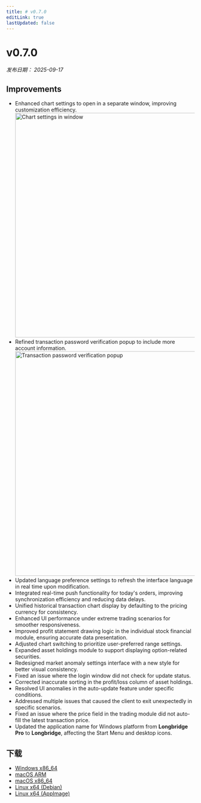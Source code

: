 ```yaml
---
title: # v0.7.0
editLink: true
lastUpdated: false
---
```


# v0.7.0 

_发布日期： 2025-09-17_

## Improvements

- Enhanced chart settings to open in a separate window, improving customization efficiency.
  <img src="https://assets.lbctrl.com/uploads/18ef3db3-b853-408b-afa0-2c2531a07e02/chart-setting-in-window.png" alt="Chart settings in window" width="800" height="600">
- Refined transaction password verification popup to include more account information.
  <img src="https://assets.lbctrl.com/uploads/ba590ee3-dec6-49e0-a904-946607086ee9/scr-20250922-ntyk.png" alt="Transaction password verification popup" width="800" height="600">
- Updated language preference settings to refresh the interface language in real time upon modification.
- Integrated real-time push functionality for today's orders, improving synchronization efficiency and reducing data delays.
- Unified historical transaction chart display by defaulting to the pricing currency for consistency.
- Enhanced UI performance under extreme trading scenarios for smoother responsiveness.
- Improved profit statement drawing logic in the individual stock financial module, ensuring accurate data presentation.
- Adjusted chart switching to prioritize user-preferred range settings.
- Expanded asset holdings module to support displaying option-related securities.
- Redesigned market anomaly settings interface with a new style for better visual consistency.
- Fixed an issue where the login window did not check for update status.
- Corrected inaccurate sorting in the profit/loss column of asset holdings.
- Resolved UI anomalies in the auto-update feature under specific conditions.
- Addressed multiple issues that caused the client to exit unexpectedly in specific scenarios.
- Fixed an issue where the price field in the trading module did not auto-fill the latest transaction price.
- Updated the application name for Windows platform from **Longbridge Pro** to **Longbridge**, affecting the Start Menu and desktop icons.

## 下载

- [Windows x86_64](https://assets.lbkrs.com/github/release/longbridge-desktop/stable/longbridge-v0.7.0-windows-x86_64.exe)
- [macOS ARM](https://assets.lbkrs.com/github/release/longbridge-desktop/stable/longbridge-v0.7.0-macos-aarch64.dmg)
- [macOS x86_64](https://assets.lbkrs.com/github/release/longbridge-desktop/stable/longbridge-v0.7.0-macos-x86_64.dmg)
- [Linux x64 (Debian)](https://assets.lbkrs.com/github/release/longbridge-desktop/stable/longbridge-v0.7.0-linux-x86_64.deb)
- [Linux x64 (AppImage)](https://assets.lbkrs.com/github/release/longbridge-desktop/stable/longbridge-v0.7.0-linux-x86_64.AppImage)